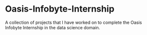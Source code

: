 # Oasis-Infobyte-Internship
A collection of projects that I have worked on to complete the Oasis Infobyte Internship in the data science domain.
